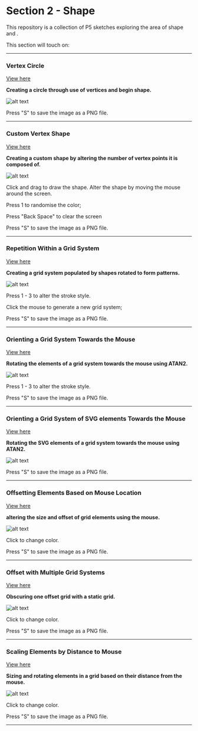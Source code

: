 # Section 2 - Shape

This repository is a collection of P5 sketches exploring the area of shape and .

This section will touch on:

---

### Vertex Circle

[View here](01_line_circle/build/)

**Creating a circle through use of vertices and begin shape.**

![alt text](01_line_circle/images/01.png "image")

Press "S" to save the image as a PNG file.

---

### Custom Vertex Shape

[View here](02_changing_shape/build/)

**Creating a custom shape by altering the number of vertex points it is composed of.**

![alt text](02_changing_shape/images/01.png "image")

Click and drag to draw the shape. Alter the shape by moving the mouse around the screen.

Press 1 to randomise the color;

Press "Back Space" to clear the screen

Press "S" to save the image as a PNG file.

---

### Repetition Within a Grid System

[View here](04_mouse_interaction/build/)

**Creating a grid system populated by shapes rotated to form patterns.**

![alt text](04_mouse_interaction/images/01.png "image")

Press 1 - 3 to alter the stroke style.

Click the mouse to generate a new grid system;

Press "S" to save the image as a PNG file.

---

### Orienting a Grid System Towards the Mouse

[View here](05_mouse_rotation/build/)

**Rotating the elements of a grid system towards the mouse using ATAN2.**

![alt text](05_mouse_rotation/images/01.png "image")

Press 1 - 3 to alter the stroke style.

Press "S" to save the image as a PNG file.

---

### Orienting a Grid System of SVG elements Towards the Mouse

[View here](06_svg/build/)

**Rotating the SVG elements of a grid system towards the mouse using ATAN2.**

![alt text](06_svg/images/01.png "image")

Press "S" to save the image as a PNG file.

---

### Offsetting Elements Based on Mouse Location

[View here](07_offsets/build/)

**altering the size and offset of grid elements using the mouse.**

![alt text](07_offsets/images/01.png "image")

Click to change color.

Press "S" to save the image as a PNG file.

---

### Offset with Multiple Grid Systems

[View here](08_double_grid/build/)

**Obscuring one offset grid with a static grid.**

![alt text](08_double_grid/images/01.png "image")

Click to change color.

Press "S" to save the image as a PNG file.

---

### Scaling Elements by Distance to Mouse

[View here](09_distance_scale/build/)

**Sizing and rotating elements in a grid based on their distance from the mouse.**

![alt text](09_distance_scale/images/01.png "image")

Click to change color.

Press "S" to save the image as a PNG file.

---
